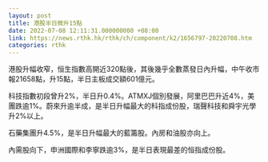 ```yaml
---
layout: post
title: 港股半日微升15點
date: 2022-07-08 12:11:31.000000000 +08:00
link: https://news.rthk.hk/rthk/ch/component/k2/1656797-20220708.htm
categories: rthk
---
```


港股升幅收窄，恒生指數高開近320點後，其後幾乎全數蒸發日內升幅，中午收市報21658點，升15點，半日主板成交額601億元。

科技指數初段曾升2%，半日升0.4%。ATMXJ個別發展，阿里巴巴升近4%，美團跌逾1%。蔚來升逾半成，是半日升幅最大的科指成份股，瑞聲科技和舜宇光學升2%以上。

石藥集團升4.5%，是半日升幅最大的藍籌股。內房和油股亦向上。

內需股向下，申洲國際和李寧跌逾3%，是半日表現最差的恒指成份股。
